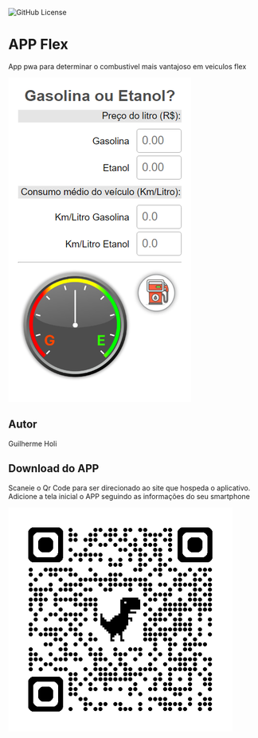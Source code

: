 ![GitHub License](https://img.shields.io/github/license/PatrickHeiisen/flexV2)


# APP Flex
App pwa para determinar o combustivel mais vantajoso em veiculos flex

![](img/screenshot1.png)

## Autor
Guilherme Holi
## Download do APP
Scaneie o Qr Code para ser direcionado ao site que hospeda o aplicativo. Adicione a tela inicial o APP seguindo as informações do seu smartphone

![](img/qrcode.png)
